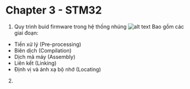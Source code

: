 # Chapter 3 - STM32
1. Quy trình buid firmware trong hệ thống nhúng
![alt text](image-2.png)
Bao gồm các giai đoạn:
- Tiền xử lý (Pre-processing)
- Biên dịch (Compilation)
- Dịch mã máy (Assembly)
- Liên kết (Linking)
- Định vị và ánh xạ bộ nhớ (Locating)
2.